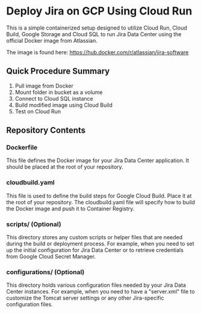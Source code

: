 # Deploy Jira on GCP Using Cloud Run

This is a simple containerized setup designed to utilize Cloud Run, Cloud Build, Google Storage and Cloud SQL to run Jira Data Center using the official Docker image from Atlassian.

The image is found here: <https://hub.docker.com/r/atlassian/jira-software>

## Quick Procedure Summary

1. Pull image from Docker
1. Mount folder in bucket as a volume
1. Connect to Cloud SQL instance
1. Build modified image using Cloud Build
1. Test on Cloud Run

## Repository Contents

### Dockerfile

This file defines the Docker image for your Jira Data Center application. It should be placed at the root of your repository.

### cloudbuild.yaml

This file is used to define the build steps for Google Cloud Build. Place it at the root of your repository. The cloudbuild.yaml file will specify how to build the Docker image and push it to Container Registry.

### scripts/ (Optional)

This directory stores any custom scripts or helper files that are needed during the build or deployment process. For example, when you need to set up the initial configuration for Jira Data Center or to retrieve credentials from Google Cloud Secret Manager.

### configurations/ (Optional)

This directory holds various configuration files needed by your Jira Data Center instances. For example, when you need to have a "server.xml" file to customize the Tomcat server settings or any other Jira-specific configuration files.
